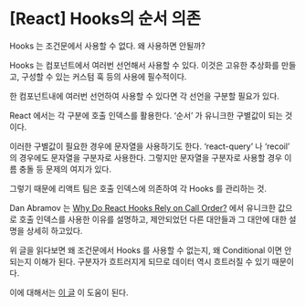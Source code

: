 # [React] Hooks의 순서 의존

Hooks 는 조건문에서 사용할 수 없다. 왜 사용하면 안될까?

Hooks 는 컴포넌트에서 여러번 선언해서 사용할 수 있다. 이것은 고유한 추상화를 만들고, 구성할 수 있는 커스텀 훅 등의 사용에 필수적이다.

한 컴포넌트내에 여러번 선언하여 사용할 수 있다면 각 선언을 구분할 필요가 있다.

React 에서는 각 구분에 호출 인덱스를 활용한다. ‘순서’ 가 유니크한 구별값이 되는 것이다.

이러한 구별값이 필요한 경우에 문자열을 사용하기도 한다. ‘react-query’ 나 ‘recoil’ 의 경우에도 문자열을 구분자로 사용한다. 그렇지만 문자열을 구분자로 사용할 경우 이름 충돌 등 문제의 여지가 있다.

그렇기 때문에 리액트 팀은 호출 인덱스에 의존하여 각 Hooks 를 관리하는 것.

Dan Abramov 는 [Why Do React Hooks Rely on Call Order?](https://overreacted.io/why-do-hooks-rely-on-call-order/) 에서 유니크한 값으로 호출 인덱스를 사용한 이유를 설명하고, 제안되었던 다른 대안들과 그 대안에 대한 설명을 상세히 하고있다.

위 글을 읽다보면 왜 조건문에서 Hooks 를 사용할 수 없는지, 왜 Conditional 이면 안되는지 이해가 된다. 구분자가 흐트러지게 되므로 데이터 역시 흐트러질 수 있기 때문이다.

이에 대해서는 [이 글](https://medium.com/@ryardley/react-hooks-not-magic-just-arrays-cd4f1857236e) 이 도움이 된다.
